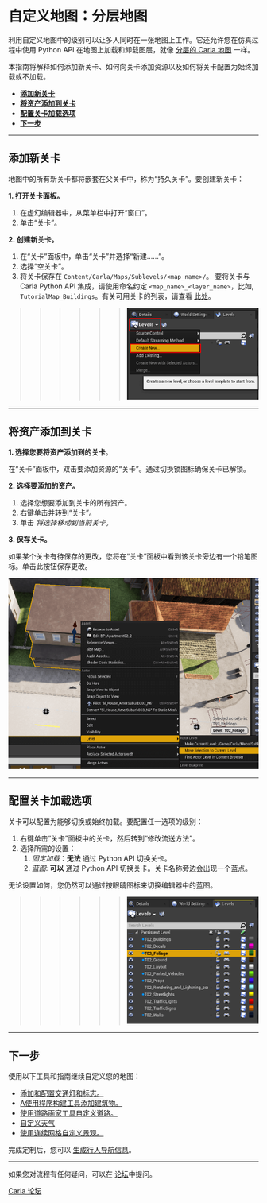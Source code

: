 # 自定义地图：分层地图

利用自定义地图中的级别可以让多人同时在一张地图上工作。它还允许您在仿真过程中使用 Python API 在地图上加载和卸载图层，就像 [分层的 Carla 地图](core_map.md#layered-maps) 一样。

本指南将解释如何添加新关卡、如何向关卡添加资源以及如何将关卡配置为始终加载或不加载。

- [__添加新关卡__](#add-a-new-level)
- [__将资产添加到关卡__](#add-assets-to-a-level)
- [__配置关卡加载选项__](#configure-level-loading-options)
- [__下一步__](#next-steps)

---

## 添加新关卡

地图中的所有新关卡都将嵌套在父关卡中，称为“持久关卡”。要创建新关卡：

__1. 打开关卡面板。__

1. 在虚幻编辑器中，从菜单栏中打开“窗口”。
2. 单击“关卡”。

__2. 创建新关卡。__

1. 在“关卡”面板中，单击“关卡”并选择“新建......”。
2. 选择“空关卡”。
3. 将关卡保存在 `Content/Carla/Maps/Sublevels/<map_name>/`。 要将关卡与 Carla Python API 集成，请使用命名约定 `<map_name>_<layer_name>`，比如,  `TutorialMap_Buildings`。有关可用关卡的列表，请查看 [此处](core_map.md#carla-maps)。

>>>>>>![create new level](./img/new_level.png)

---

## 将资产添加到关卡

__1. 选择您要将资产添加到的关卡__。

在“关卡”面板中，双击要添加资源的“关卡”。通过切换锁图标确保关卡已解锁。 

__2. 选择要添加的资产。__

1. 选择您想要添加到关卡的所有资产。
2. 右键单击并转到“关卡”。
3. 单击 _将选择移动到当前关卡_。

__3. 保存关卡。__

如果某个关卡有待保存的更改，您将在“关卡”面板中看到该关卡旁边有一个铅笔图标。单击此按钮保存更改。

![moving assets](./img/move_assets.png)

---

## 配置关卡加载选项

关卡可以配置为能够切换或始终加载。要配置任一选项的级别：

1. 右键单击“关卡”面板中的关卡，然后转到“修改流送方法”。
2. 选择所需的设置：
    1. _固定加载_：__无法__ 通过 Python API 切换关卡。
    2. _蓝图_: __可以__ 通过 Python API 切换关卡。关卡名称旁边会出现一个蓝点。

无论设置如何，您仍然可以通过按眼睛图标来切换编辑器中的蓝图。

>>>>>>![levels](./img/levels.png)

---

## 下一步

使用以下工具和指南继续自定义您的地图：

- [添加和配置交通灯和标志。](tuto_M_custom_add_tl.md)
- [A使用程序构建工具添加建筑物。](tuto_M_custom_buildings.md)
- [使用道路画家工具自定义道路。](tuto_M_custom_road_painter.md)
- [自定义天气](tuto_M_custom_weather_landscape.md#weather-customization)
- [使用连续网格自定义景观。](tuto_M_custom_weather_landscape.md#add-serial-meshes)

完成定制后，您可以 [生成行人导航信息](tuto_M_generate_pedestrian_navigation.md)。

---

如果您对流程有任何疑问，可以在 [论坛](https://github.com/carla-simulator/carla/discussions)中提问。

<div class="build-buttons">
<p>
<a href="https://github.com/carla-simulator/carla/discussions" target="_blank" class="btn btn-neutral" title="Go to the CARLA forum">
Carla 论坛</a>
</p>
</div>
